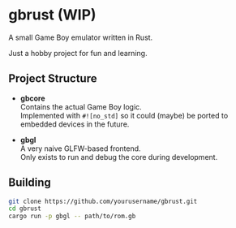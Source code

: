 # gbrust (WIP)

A small Game Boy emulator written in Rust.

Just a hobby project for fun and learning.

## Project Structure
- **gbcore**  
  Contains the actual Game Boy logic.  
  Implemented with `#![no_std]` so it could (maybe) be ported to embedded devices in the future.  

- **gbgl**  
  A very naive GLFW-based frontend.  
  Only exists to run and debug the core during development.  

## Building
```sh
git clone https://github.com/yourusername/gbrust.git
cd gbrust
cargo run -p gbgl -- path/to/rom.gb